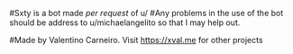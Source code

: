 #Sxty is a bot made *per request* of u/
#Any problems in the use of the bot should be address to u/michaelangelito
so that I may help out.

#Made by Valentino Carneiro. Visit https://xval.me for other projects